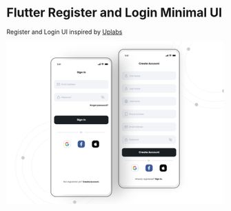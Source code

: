 # Flutter Register and Login Minimal UI

Register and Login UI inspired by [Uplabs](https://www.uplabs.com/posts/minimal-free-sign-in-register-ui-kit)

![Inspiration](attachment.png)

